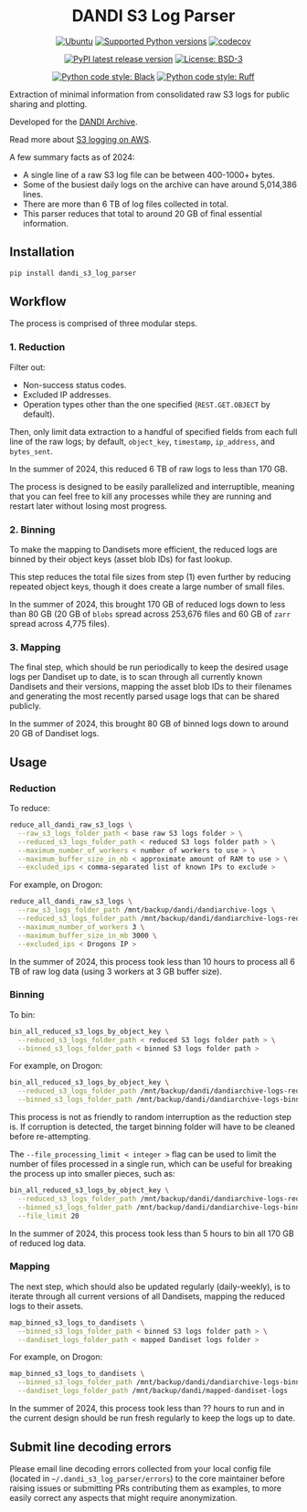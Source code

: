 <p align="center">
  <h1 align="center">DANDI S3 Log Parser</h3>
  <p align="center">
    <a href="https://pypi.org/project/dandi_s3_log_parser/"><img alt="Ubuntu" src="https://img.shields.io/badge/Ubuntu-E95420?style=flat&logo=ubuntu&logoColor=white"></a>
    <a href="https://pypi.org/project/dandi_s3_log_parser/"><img alt="Supported Python versions" src="https://img.shields.io/pypi/pyversions/dandi_s3_log_parser.svg"></a>
    <a href="https://codecov.io/github/CatalystNeuro/dandi_s3_log_parser?branch=main"><img alt="codecov" src="https://codecov.io/github/CatalystNeuro/dandi_s3_log_parser/coverage.svg?branch=main"></a>
  </p>
  <p align="center">
    <a href="https://pypi.org/project/dandi_s3_log_parser/"><img alt="PyPI latest release version" src="https://badge.fury.io/py/dandi_s3_log_parser.svg?id=py&kill_cache=1"></a>
    <a href="https://github.com/catalystneuro/dandi_s3_log_parser/blob/main/license.txt"><img alt="License: BSD-3" src="https://img.shields.io/pypi/l/dandi_s3_log_parser.svg"></a>
  </p>
  <p align="center">
    <a href="https://github.com/psf/black"><img alt="Python code style: Black" src="https://img.shields.io/badge/python_code_style-black-000000.svg"></a>
    <a href="https://github.com/astral-sh/ruff"><img alt="Python code style: Ruff" src="https://img.shields.io/endpoint?url=https://raw.githubusercontent.com/astral-sh/ruff/main/assets/badge/v2.json"></a>
  </p>
</p>

Extraction of minimal information from consolidated raw S3 logs for public sharing and plotting.

Developed for the [DANDI Archive](https://dandiarchive.org/).

Read more about [S3 logging on AWS](https://web.archive.org/web/20240807191829/https://docs.aws.amazon.com/AmazonS3/latest/userguide/LogFormat.html).

A few summary facts as of 2024:

- A single line of a raw S3 log file can be between 400-1000+ bytes.
- Some of the busiest daily logs on the archive can have around 5,014,386 lines.
- There are more than 6 TB of log files collected in total.
- This parser reduces that total to around 20 GB of final essential information.



## Installation

```bash
pip install dandi_s3_log_parser
```



## Workflow

The process is comprised of three modular steps.

### 1. **Reduction**

Filter out:

- Non-success status codes.
- Excluded IP addresses.
- Operation types other than the one specified (`REST.GET.OBJECT` by default).

Then, only limit data extraction to a handful of specified fields from each full line of the raw logs; by default, `object_key`, `timestamp`, `ip_address`, and `bytes_sent`.

In the summer of 2024, this reduced 6 TB of raw logs to less than 170 GB.

The process is designed to be easily parallelized and interruptible, meaning that you can feel free to kill any processes while they are running and restart later without losing most progress.

### 2. **Binning**

To make the mapping to Dandisets more efficient, the reduced logs are binned by their object keys (asset blob IDs) for fast lookup.

This step reduces the total file sizes from step (1) even further by reducing repeated object keys, though it does create a large number of small files.

In the summer of 2024, this brought 170 GB of reduced logs down to less than 80 GB (20 GB of `blobs` spread across 253,676 files and 60 GB of `zarr` spread across 4,775 files).

### 3. **Mapping**

The final step, which should be run periodically to keep the desired usage logs per Dandiset up to date, is to scan through all currently known Dandisets and their versions, mapping the asset blob IDs to their filenames and generating the most recently parsed usage logs that can be shared publicly.

In the summer of 2024, this brought 80 GB of binned logs down to around 20 GB of Dandiset logs.



## Usage

### Reduction

To reduce:

```bash
reduce_all_dandi_raw_s3_logs \
  --raw_s3_logs_folder_path < base raw S3 logs folder > \
  --reduced_s3_logs_folder_path < reduced S3 logs folder path > \
  --maximum_number_of_workers < number of workers to use > \
  --maximum_buffer_size_in_mb < approximate amount of RAM to use > \
  --excluded_ips < comma-separated list of known IPs to exclude >
```

For example, on Drogon:

```bash
reduce_all_dandi_raw_s3_logs \
  --raw_s3_logs_folder_path /mnt/backup/dandi/dandiarchive-logs \
  --reduced_s3_logs_folder_path /mnt/backup/dandi/dandiarchive-logs-reduced \
  --maximum_number_of_workers 3 \
  --maximum_buffer_size_in_mb 3000 \
  --excluded_ips < Drogons IP >
```

In the summer of 2024, this process took less than 10 hours to process all 6 TB of raw log data (using 3 workers at 3 GB buffer size).

### Binning

To bin:

```bash
bin_all_reduced_s3_logs_by_object_key \
  --reduced_s3_logs_folder_path < reduced S3 logs folder path > \
  --binned_s3_logs_folder_path < binned S3 logs folder path >
```

For example, on Drogon:

```bash
bin_all_reduced_s3_logs_by_object_key \
  --reduced_s3_logs_folder_path /mnt/backup/dandi/dandiarchive-logs-reduced \
  --binned_s3_logs_folder_path /mnt/backup/dandi/dandiarchive-logs-binned
```

This process is not as friendly to random interruption as the reduction step is. If corruption is detected, the target binning folder will have to be cleaned before re-attempting.

The `--file_processing_limit < integer >` flag can be used to limit the number of files processed in a single run, which can be useful for breaking the process up into smaller pieces, such as:

```bash
bin_all_reduced_s3_logs_by_object_key \
  --reduced_s3_logs_folder_path /mnt/backup/dandi/dandiarchive-logs-reduced \
  --binned_s3_logs_folder_path /mnt/backup/dandi/dandiarchive-logs-binned \
  --file_limit 20
```

In the summer of 2024, this process took less than 5 hours to bin all 170 GB of reduced log data.

### Mapping

The next step, which should also be updated regularly (daily-weekly), is to iterate through all current versions of all Dandisets, mapping the reduced logs to their assets.

```bash
map_binned_s3_logs_to_dandisets \
  --binned_s3_logs_folder_path < binned S3 logs folder path > \
  --dandiset_logs_folder_path < mapped Dandiset logs folder >
```

For example, on Drogon:

```bash
map_binned_s3_logs_to_dandisets \
  --binned_s3_logs_folder_path /mnt/backup/dandi/dandiarchive-logs-binned \
  --dandiset_logs_folder_path /mnt/backup/dandi/mapped-dandiset-logs
```

In the summer of 2024, this process took less than ?? hours to run and in the current design should be run fresh regularly to keep the logs up to date.



## Submit line decoding errors

Please email line decoding errors collected from your local config file (located in `~/.dandi_s3_log_parser/errors`) to the core maintainer before raising issues or submitting PRs contributing them as examples, to more easily correct any aspects that might require anonymization.
